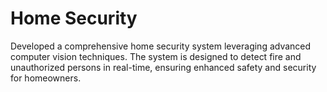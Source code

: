 # Home Security
Developed a comprehensive home security system leveraging advanced computer vision techniques. The system is designed to detect fire and unauthorized persons in real-time, ensuring enhanced safety and security for homeowners.
